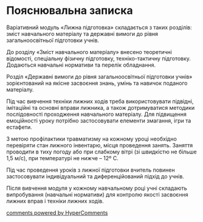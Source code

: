 <div id="hypercomments_widget" class="js-hypercomments-widget invisible"></div>

Пояснювальна записка
=============================

Варіативний модуль «Лижна підготовка» складається з таких розділів: зміст навчального матеріалу та державні вимоги до рівня загальноосвітньої підготовки учнів.

До розділу «Зміст навчального матеріалу» внесено теоретичні відомості, спеціальну фізичну підготовку, техніко-тактичну підготовку. Додаються навчальні нормативи та перелік обладнання.

Розділ «Державні вимоги до рівня загальноосвітньої підготовки учнів» зорієнтований на якісне засвоєння знань, умінь та навичок поданого матеріалу. 

Під час вивчення техніки лижних ходів треба використовувати підвідні, імітаційні та основні вправи лижника, а також дотримуватися методики послідовності проходження навчального матеріалу. Для підвищення емоційності уроку потрібно застосовувати елементи змагання, ігри та естафети.

З метою профілактики травматизму на кожному уроці необхідно перевіряти стан лижного інвентарю, місця проведення занять. Заняття проводити в тиху погоду або при слабкому вітрі (зі швидкістю не більше 1,5 м/с), при температурі не нижче – 12º С.

Під час проведення уроків з лижної підготовки вчитель повинен застосовувати індивідуальний та диференційований підхід до учнів.

Після вивчення модуля у кожному навчальному році учні складають випробування (навчальні нормативи) для контролю якості засвоєння  лижних вправ і техніки лижних ходів.


<div class="js-hypercomments-container">
    <a href="http://hypercomments.com" class="hc-link" title="comments widget">comments powered by HyperComments</a>
</div>